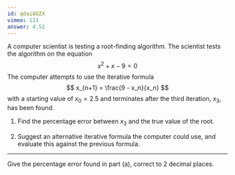 ```yaml
---
id: qdai8OZX
vimeo: 111
answer: 4.52
---
```


A computer scientist is testing a root-finding algorithm. The scientist tests the algorithm on the equation
$$
x^2 + x - 9 = 0
$$
The computer attempts to use the iterative formula
$$
x_{n+1} = \frac{9 - x_n}{x_n}
$$
with a starting value of $x_0 = 2.5$ and terminates after the third iteration, $x_3,$ has been found.

 1. Find the percentage error between $x_3$ and the true value of the root.

 1. Suggest an alternative iterative formula the computer could use, and evaluate this against the previous formula.

---

Give the percentage error found in part (a), correct to $2$ decimal places.
